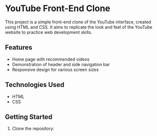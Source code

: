 # YouTube Front-End Clone

This project is a simple front-end clone of the YouTube interface, created using HTML and CSS. It aims to replicate the look and feel of the YouTube website to practice web development skills.

## Features

- Home page with recommended videos
- Demonstration of header and side navigation bar
- Responsive design for various screen sizes

## Technologies Used

- HTML
- CSS

## Getting Started

1. Clone the repository:


